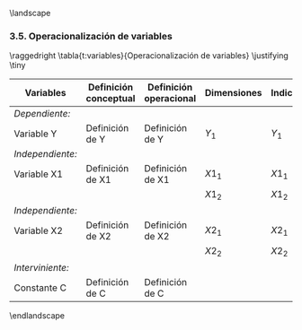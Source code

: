\landscape

### 3.5. Operacionalización de variables

\raggedright
\tabla{t:variables}{Operacionalización de variables}
\justifying
\tiny

| Variables        | Definición conceptual | Definición operacional | Dimensiones | Indicadores |
| ---------------- | --------------------- | ---------------------- | ----------- | ----------- |
| _Dependiente:_   |                       |                        |             |             |
| Variable Y       | Definición de Y       | Definición de Y        | $Y_1$       | $Y_1$       |
| _Independiente:_ |                       |                        |             |             |
| Variable X1      | Definición de X1      | Definición de X1       | $X1_1$      | $X1_1$      |
|                  |                       |                        | $X1_2$      | $X1_2$      |
| _Independiente:_ |                       |                        |             |             |
| Variable X2      | Definición de X2      | Definición de X2       | $X2_1$      | $X2_1$      |
|                  |                       |                        | $X2_2$      | $X2_2$      |
| _Interviniente:_ |                       |                        |             |             |
| Constante C      | Definición de C       | Definición de C        |             |             |

\endlandscape
